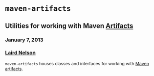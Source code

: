 <!-- -*- markdown -*- -->
# `maven-artifacts`

## Utilities for working with Maven [Artifacts][3]

### January 7, 2013

### [Laird Nelson][1]

`maven-artifacts` houses classes and interfaces for working with
[Maven][2] [artifacts][3].

[1]: http://about.me/lairdnelson
[2]: http://maven.apache.org/
[3]: http://maven.apache.org/ref/3.0.5/maven-artifact/apidocs/org/apache/maven/artifact/Artifact.html
